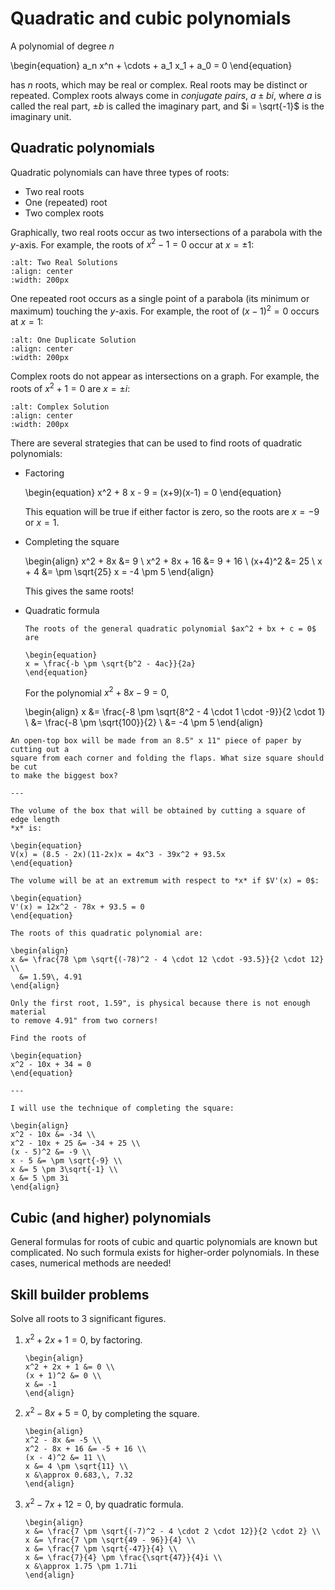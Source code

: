 # Quadratic and cubic polynomials

A polynomial of degree $n$

\begin{equation}
a_n x^n + \cdots + a_1 x_1 + a_0 = 0
\end{equation}

has $n$ roots, which may be real or complex. Real roots may be distinct or
repeated. Complex roots always come in *conjugate pairs*, $a \pm bi$, where
*a* is called the real part, $\pm b$ is called the imaginary part, and
$i = \sqrt{-1}$ is the imaginary unit.

## Quadratic polynomials

Quadratic polynomials can have three types of roots:

- Two real roots
- One (repeated) root
- Two complex roots

Graphically, two real roots occur as two intersections of a parabola with the
*y*-axis. For example, the roots of $x^2 - 1 = 0$ occur at $x = \pm 1$:

```{image} ./_images/Two_Real_Solutions.png
:alt: Two Real Solutions
:align: center
:width: 200px
```

One repeated root occurs as a single point of a parabola (its minimum or
maximum) touching the *y*-axis. For example, the root of $(x-1)^2 = 0$ occurs at
$x = 1$:

```{image} ./_images/One_Duplicate_Solution.png
:alt: One Duplicate Solution
:align: center
:width: 200px
```

Complex roots do not appear as intersections on a graph. For example, the roots
of $x^2 + 1 = 0$ are $x = \pm i$:

```{image} ./_images/Complex_Solution.png
:alt: Complex Solution
:align: center
:width: 200px
```

There are several strategies that can be used to find roots of quadratic
polynomials:

- Factoring

  \begin{equation}
  x^2 + 8 x - 9 = (x+9)(x-1) = 0
  \end{equation}

  This equation will be true if either factor is zero, so the roots are
  $x = -9$ or $x = 1$.

- Completing the square

  \begin{align}
  x^2 + 8x &= 9 \\
  x^2 + 8x + 16 &= 9 + 16 \\
  (x+4)^2 &= 25 \\
  x + 4 &= \pm \sqrt{25}
  x = -4 \pm 5
  \end{align}

  This gives the same roots!

- Quadratic formula

  ```{topic} Quadratic formula
  The roots of the general quadratic polynomial $ax^2 + bx + c = 0$ are

  \begin{equation}
  x = \frac{-b \pm \sqrt{b^2 - 4ac}}{2a}
  \end{equation}

  ```

  For the polynomial $x^2 + 8x - 9 = 0$,

  \begin{align}
  x &= \frac{-8 \pm \sqrt{8^2 - 4 \cdot 1 \cdot -9}}{2 \cdot 1} \\
    &= \frac{-8 \pm \sqrt{100}}{2} \\
    &= -4 \pm 5
  \end{align}

```{example} Box optimization
An open-top box will be made from an 8.5" x 11" piece of paper by cutting out a
square from each corner and folding the flaps. What size square should be cut
to make the biggest box?

---

The volume of the box that will be obtained by cutting a square of edge length
*x* is:

\begin{equation}
V(x) = (8.5 - 2x)(11-2x)x = 4x^3 - 39x^2 + 93.5x
\end{equation}

The volume will be at an extremum with respect to *x* if $V'(x) = 0$:

\begin{equation}
V'(x) = 12x^2 - 78x + 93.5 = 0
\end{equation}

The roots of this quadratic polynomial are:

\begin{align}
x &= \frac{78 \pm \sqrt{(-78)^2 - 4 \cdot 12 \cdot -93.5}}{2 \cdot 12} \\
  &= 1.59\, 4.91
\end{align}

Only the first root, 1.59", is physical because there is not enough material
to remove 4.91" from two corners!
```

```{example} Complex roots
Find the roots of

\begin{equation}
x^2 - 10x + 34 = 0
\end{equation}

---

I will use the technique of completing the square:

\begin{align}
x^2 - 10x &= -34 \\
x^2 - 10x + 25 &= -34 + 25 \\
(x - 5)^2 &= -9 \\
x - 5 &= \pm \sqrt{-9} \\
x &= 5 \pm 3\sqrt{-1} \\
x &= 5 \pm 3i
\end{align}
```

## Cubic (and higher) polynomials

General formulas for roots of cubic and quartic polynomials are known but
complicated. No such formula exists for higher-order polynomials. In these
cases, numerical methods are needed!

## Skill builder problems

Solve all roots to 3 significant figures.

1. $x^2 + 2x + 1 = 0$, by factoring.

   ```{solution}
   \begin{align}
   x^2 + 2x + 1 &= 0 \\
   (x + 1)^2 &= 0 \\
   x &= -1
   \end{align}
   ```

2. $x^2 - 8x + 5 = 0$, by completing the square.

   ```{solution}
   \begin{align}
   x^2 - 8x &= -5 \\
   x^2 - 8x + 16 &= -5 + 16 \\
   (x - 4)^2 &= 11 \\
   x &= 4 \pm \sqrt{11} \\
   x &\approx 0.683,\, 7.32
   \end{align}
   ```

3. $x^2 - 7x + 12 = 0$, by quadratic formula.

   ```{solution}
   \begin{align}
   x &= \frac{7 \pm \sqrt{(-7)^2 - 4 \cdot 2 \cdot 12}}{2 \cdot 2} \\
   x &= \frac{7 \pm \sqrt{49 - 96}}{4} \\
   x &= \frac{7 \pm \sqrt{-47}}{4} \\
   x &= \frac{7}{4} \pm \frac{\sqrt{47}}{4}i \\
   x &\approx 1.75 \pm 1.71i
   \end{align}
   ```

